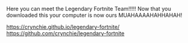 Here you can meet the Legendary Fortnite Team!!!!! Now that you downloaded this your computer is now ours MUAHAAAAHAHHAHAH!

https://crynchie.github.io/legendary-fortnite/
https://github.com/crynchie/legendary-fortnite
